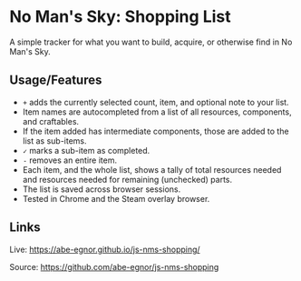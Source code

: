 # No Man's Sky: Shopping List

A simple tracker for what you want to build, acquire, or otherwise find in No
Man's Sky.

## Usage/Features

* `+` adds the currently selected count, item, and optional note to your list.
* Item names are autocompleted from a list of all resources, components, and craftables.
* If the item added has intermediate components, those are added to the list as sub-items.
* `✓` marks a sub-item as completed.
* `-` removes an entire item.
* Each item, and the whole list, shows a tally of total resources needed and resources needed for remaining (unchecked) parts.
* The list is saved across browser sessions.
* Tested in Chrome and the Steam overlay browser.

## Links

Live: <https://abe-egnor.github.io/js-nms-shopping/>

Source: <https://github.com/abe-egnor/js-nms-shopping>
